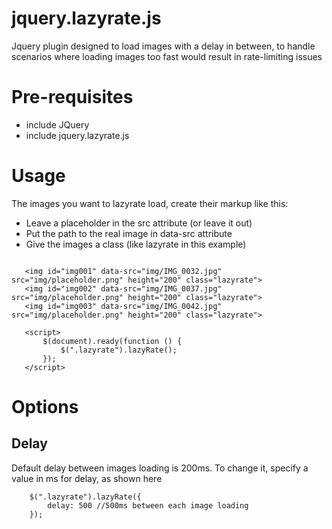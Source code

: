 # jquery.lazyrate.js

Jquery plugin designed to load images with a delay in between, to handle scenarios where loading images too fast would result in rate-limiting issues

# Pre-requisites

- include JQuery
- include jquery.lazyrate.js

# Usage

The images you want to lazyrate load, create their markup like this:

- Leave a placeholder in the src attribute (or leave it out)
- Put the path to the real image in data-src attribute
- Give the images a class (like lazyrate in this example)
 ```

    <img id="img001" data-src="img/IMG_0032.jpg" src="img/placeholder.png" height="200" class="lazyrate">
    <img id="img002" data-src="img/IMG_0037.jpg" src="img/placeholder.png" height="200" class="lazyrate">
    <img id="img003" data-src="img/IMG_0042.jpg" src="img/placeholder.png" height="200" class="lazyrate">
    
    <script>
        $(document).ready(function () {
            $(".lazyrate").lazyRate();
        });
    </script>
```
# Options



## Delay

Default delay between images loading is 200ms. To change it, specify a value in ms for delay, as shown here

```
    $(".lazyrate").lazyRate({
        delay: 500 //500ms between each image loading
    });
```  

